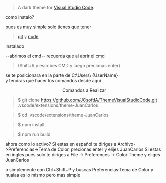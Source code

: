 
> A dark theme for [Visual Studio Code](http://code.visualstudio.com).

como instalo?

pues es muy simple solo tienes que tener

>[git](https://git-scm.com/downloads)
y
>[node](https://nodejs.org/es/download/)

instalado 

--abrimos el cmd--
recuerda  que al abrir el cmd

>(Shift+R y escribes CMD y luego precionas enter)

se te posicionara en la parte de C:\Users\ {UserName}\
y tendras que hacer los comandos desde aqui

<p align="center" color='green'>Comandos a Realizar</p>


>$ git clone https://github.com/JCsoftIA/ThemeVisualStudioCode.git .vscode/extensions/theme-JuanCarlos

>$ cd .vscode/extensions/theme-JuanCarlos

>$ npm install

>$ npm run build



ahora como lo activo?
Si estas en español te diriges a Archivo->Preferencias->Tema de Color, precionas enter y elijes JuanCarlos
Si estas en ingles pues solo te diriges a File -> Preferences -> Color Theme y eliges JuanCarlos

o simplemente con Ctrl+Shift+P y buscas Preferencias:Tema de Color y hualaa es lo mismo pero mas simple 